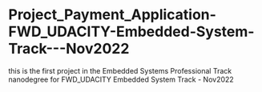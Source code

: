 # Project_Payment_Application-FWD_UDACITY-Embedded-System-Track---Nov2022
this is the first project in the Embedded Systems Professional Track nanodegree for FWD_UDACITY Embedded System Track - Nov2022 
